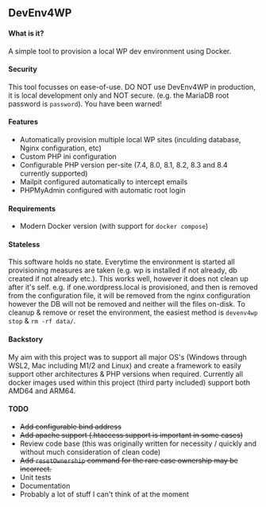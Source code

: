 ## DevEnv4WP

#### What is it?

A simple tool to provision a local WP dev environment using Docker.

#### Security

This tool focusses on ease-of-use. DO NOT use DevEnv4WP in production, it is local development only and NOT secure. (e.g. the MariaDB root password is `password`). You have been warned!

#### Features

- Automatically provision multiple local WP sites (inculding database, Nginx configuration, etc)
- Custom PHP ini configuration
- Configurable PHP version per-site (7.4, 8.0, 8.1, 8.2, 8.3 and 8.4 currently supported)
- Mailpit configured automatically to intercept emails
- PHPMyAdmin configured with automatic root login

#### Requirements

- Modern Docker version (with support for `docker compose`)

#### Stateless

This software holds no state. Everytime the environment is started all provisioning measures are taken (e.g. wp is installed if not already, db created if not already etc.). This works well, however it does not clean up after it's self. e.g. if one.wordpress.local is provisioned, and then is removed from the configuration file, it will be removed from the nginx configuration however the DB will not be removed and neither will the files on-disk. To cleanup & remove or reset the environment, the easiest method is `devenv4wp stop` & `rm -rf data/`.

#### Backstory

My aim with this project was to support all major OS's (Windows through WSL2, Mac including M1/2 and Linux) and create a framework to easily support other architectures & PHP versions when required. Currently all docker images used within this project (third party included) support both AMD64 and ARM64.

#### TODO

- ~~Add configurable bind address~~
- ~~Add apache support (.htaccess support is important in some cases)~~
- Review code base (this was originally written for necessity / quickly and without much consideration of clean code)
- ~~Add `resetOwnership` command for the rare case ownership may be incorrect.~~
- Unit tests
- Documentation
- Probably a lot of stuff I can't think of at the moment
